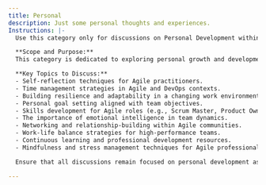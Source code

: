 ```yaml
---
title: Personal
description: Just some personal thoughts and experiences.
Instructions: |-
  Use this category only for discussions on Personal Development within Agile, DevOps, and Evidence-Based Management.

  **Scope and Purpose:**  
  This category is dedicated to exploring personal growth and development strategies for individuals working within Agile methodologies, DevOps practices, and Evidence-Based Management frameworks. It aims to provide insights, tools, and techniques that enhance personal effectiveness, foster continuous learning, and promote a growth mindset in a fast-paced, collaborative environment.

  **Key Topics to Discuss:**
  - Self-reflection techniques for Agile practitioners.
  - Time management strategies in Agile and DevOps contexts.
  - Building resilience and adaptability in a changing work environment.
  - Personal goal setting aligned with team objectives.
  - Skills development for Agile roles (e.g., Scrum Master, Product Owner).
  - The importance of emotional intelligence in team dynamics.
  - Networking and relationship-building within Agile communities.
  - Work-life balance strategies for high-performance teams.
  - Continuous learning and professional development resources.
  - Mindfulness and stress management techniques for Agile professionals.

  Ensure that all discussions remain focused on personal development aspects relevant to Agile, DevOps, and Evidence-Based Management, promoting a culture of growth and improvement.

---
```



